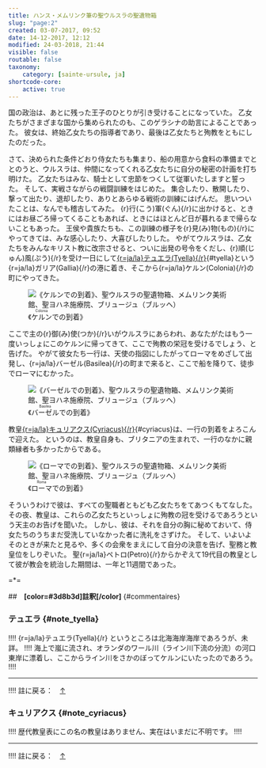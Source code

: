 ```yaml
---
title: ハンス・メムリンク筆の聖ウルスラの聖遺物箱
slug: "page:2"
created: 03-07-2017, 09:52
date: 14-12-2017, 12:12
modified: 24-03-2018, 21:44
visible: false
routable: false
taxonomy:
    category: [sainte-ursule, ja]
shortcode-core:
    active: true
---
```

国の政治は、あとに残った王子のひとりが引き受けることになっていた。
乙女たちがさまざまな国から集められたのも、このゲラシナの助言によることであった。
彼女は、終始乙女たちの指導者であり、最後は乙女たちと殉教をともにしたのだった。  

さて、決められた条件どおり侍女たちも集まり、船の用意から食料の準備までととのうと、ウルスラは、仲間になってくれる乙女たちに自分の秘密の計画を打ち明けた。
乙女たちはみな、騎士として忠節をつくして従軍いたしますと誓った。
そして、実戦さながらの戦闘訓練をはじめた。
集合したり、散開したり、撃って出たり、退却したり、ありとあらゆる戦術の訓練にはげんだ。
思いついたことは、なんでも稽古してみた。
{r}行(こう)軍(ぐん){/r}に出かけると、ときにはお昼ごろ帰ってくることもあれば、ときにはほとんど日が暮れるまで帰らないこともあった。
王侯や貴族たちも、この訓練の様子を{r}見(み)物(もの){/r}にやってきては、みな感心したり、大喜びしたりした。
やがてウルスラは、乙女たちをみんなキリスト教に改宗させると、ついに出発の号令をくだし、{r}順(じゅん)風(ぷう){/r}を受け一日にして[{r=ja/la}テュエラ(Tyella){/r}][4]{#tyella}という{r=ja/la}ガリア(Gallia){/r}の港に着き、そこから{r=ja/la}ケルン(Colonia){/r}の町にやってきた。

<figure><picture>
<source
sizes="(max-width: 767px) 98vw, (min-width: 959px) 50vw, 86vw"
srcset="
/user/sites/docs/pages/01.home/06.bruges/01.hopital-saint-jean/02.sainte-ursule/02.sainte-ursule_2/sainte-ursule3-280.webp 280w,
/user/sites/docs/pages/01.home/06.bruges/01.hopital-saint-jean/02.sainte-ursule/02.sainte-ursule_2/sainte-ursule3-380.webp 380w,
/user/sites/docs/pages/01.home/06.bruges/01.hopital-saint-jean/02.sainte-ursule/02.sainte-ursule_2/sainte-ursule3-480.webp 480w,
/user/sites/docs/pages/01.home/06.bruges/01.hopital-saint-jean/02.sainte-ursule/02.sainte-ursule_2/sainte-ursule3-640.webp 640w,
/user/sites/docs/pages/01.home/06.bruges/01.hopital-saint-jean/02.sainte-ursule/02.sainte-ursule_2/sainte-ursule3-700x1047.webp 700w,
/user/sites/docs/pages/01.home/06.bruges/01.hopital-saint-jean/02.sainte-ursule/02.sainte-ursule_2/sainte-ursule3-840.webp 840w,
/user/sites/docs/pages/01.home/06.bruges/01.hopital-saint-jean/02.sainte-ursule/02.sainte-ursule_2/sainte-ursule3-1280.webp 1280w,
/user/sites/docs/pages/01.home/06.bruges/01.hopital-saint-jean/02.sainte-ursule/02.sainte-ursule_2/sainte-ursule3-1600.webp 1600w,
/user/sites/docs/pages/01.home/06.bruges/01.hopital-saint-jean/02.sainte-ursule/02.sainte-ursule_2/sainte-ursule3-1920.webp 1920w"
type="image/webp" />
<img
src="/user/sites/docs/pages/01.home/06.bruges/01.hopital-saint-jean/02.sainte-ursule/02.sainte-ursule_2/sainte-ursule3-700x1047.jpg" title="《ケルンでの到着》、聖ウルスラの聖遺物箱、メムリンク美術館、聖ヨハネ施療院、ブリュージュ（ブルッヘ）" alt="《ケルンでの到着》、聖ウルスラの聖遺物箱、メムリンク美術館、聖ヨハネ施療院、ブリュージュ（ブルッヘ）" class="class-diane-img"
sizes="(max-width: 767px) 98vw, (min-width: 959px) 50vw, 86vw"
srcset="
/user/sites/docs/pages/01.home/06.bruges/01.hopital-saint-jean/02.sainte-ursule/02.sainte-ursule_2/sainte-ursule3-280.jpg 280w,
/user/sites/docs/pages/01.home/06.bruges/01.hopital-saint-jean/02.sainte-ursule/02.sainte-ursule_2/sainte-ursule3-380.jpg 380w,
/user/sites/docs/pages/01.home/06.bruges/01.hopital-saint-jean/02.sainte-ursule/02.sainte-ursule_2/sainte-ursule3-480.jpg 480w,
/user/sites/docs/pages/01.home/06.bruges/01.hopital-saint-jean/02.sainte-ursule/02.sainte-ursule_2/sainte-ursule3-640.jpg 640w,
/user/sites/docs/pages/01.home/06.bruges/01.hopital-saint-jean/02.sainte-ursule/02.sainte-ursule_2/sainte-ursule3-700x1047.jpg 700w,
/user/sites/docs/pages/01.home/06.bruges/01.hopital-saint-jean/02.sainte-ursule/02.sainte-ursule_2/sainte-ursule3-840.jpg 840w,
/user/sites/docs/pages/01.home/06.bruges/01.hopital-saint-jean/02.sainte-ursule/02.sainte-ursule_2/sainte-ursule3-1280.jpg 1280w,
/user/sites/docs/pages/01.home/06.bruges/01.hopital-saint-jean/02.sainte-ursule/02.sainte-ursule_2/sainte-ursule3-1600.jpg 1600w,
/user/sites/docs/pages/01.home/06.bruges/01.hopital-saint-jean/02.sainte-ursule/02.sainte-ursule_2/sainte-ursule3-1920.jpg 1920w">
</picture><figcaption>《<ruby><rb>ケルン</rb><rt>Colonia</rt></ruby>での到着》</figcaption></figure>

ここで主の{r}御(み)使(つか){/r}いがウルスラにあらわれ、あなたがたはもう一度いっしょにこのケルンに帰ってきて、ここで殉教の栄冠を受けるでしょう、と告げた。
やがて彼女たち一行は、天使の指図にしたがってローマをめざして出発し、{r=ja/la}バーゼル(Basilea){/r}の町まで来ると、ここで船を降りて、徒歩でローマにむかった。

<figure><picture>
<source
sizes="(max-width: 767px) 98vw, (min-width: 959px) 50vw, 86vw"
srcset="
/user/sites/docs/pages/01.home/06.bruges/01.hopital-saint-jean/02.sainte-ursule/02.sainte-ursule_2/sainte-ursule4-280.webp 280w,
/user/sites/docs/pages/01.home/06.bruges/01.hopital-saint-jean/02.sainte-ursule/02.sainte-ursule_2/sainte-ursule4-380.webp 380w,
/user/sites/docs/pages/01.home/06.bruges/01.hopital-saint-jean/02.sainte-ursule/02.sainte-ursule_2/sainte-ursule4-480.webp 480w,
/user/sites/docs/pages/01.home/06.bruges/01.hopital-saint-jean/02.sainte-ursule/02.sainte-ursule_2/sainte-ursule4-640.webp 640w,
/user/sites/docs/pages/01.home/06.bruges/01.hopital-saint-jean/02.sainte-ursule/02.sainte-ursule_2/sainte-ursule4-700x1063.webp 700w,
/user/sites/docs/pages/01.home/06.bruges/01.hopital-saint-jean/02.sainte-ursule/02.sainte-ursule_2/sainte-ursule4-840.webp 840w,
/user/sites/docs/pages/01.home/06.bruges/01.hopital-saint-jean/02.sainte-ursule/02.sainte-ursule_2/sainte-ursule4-1280.webp 1280w,
/user/sites/docs/pages/01.home/06.bruges/01.hopital-saint-jean/02.sainte-ursule/02.sainte-ursule_2/sainte-ursule4-1600.webp 1600w,
/user/sites/docs/pages/01.home/06.bruges/01.hopital-saint-jean/02.sainte-ursule/02.sainte-ursule_2/sainte-ursule4-1920.webp 1920w"
type="image/webp" />
<img
src="/user/sites/docs/pages/01.home/06.bruges/01.hopital-saint-jean/02.sainte-ursule/02.sainte-ursule_2/sainte-ursule4-700x1063.jpg" title="《バーゼルでの到着》、聖ウルスラの聖遺物箱、メムリンク美術館、聖ヨハネ施療院、ブリュージュ（ブルッヘ）" alt="《バーゼルでの到着》、聖ウルスラの聖遺物箱、メムリンク美術館、聖ヨハネ施療院、ブリュージュ（ブルッヘ）" class="class-diane-img"
sizes="(max-width: 767px) 98vw, (min-width: 959px) 50vw, 86vw"
srcset="
/user/sites/docs/pages/01.home/06.bruges/01.hopital-saint-jean/02.sainte-ursule/02.sainte-ursule_2/sainte-ursule4-280.jpg 280w,
/user/sites/docs/pages/01.home/06.bruges/01.hopital-saint-jean/02.sainte-ursule/02.sainte-ursule_2/sainte-ursule4-380.jpg 380w,
/user/sites/docs/pages/01.home/06.bruges/01.hopital-saint-jean/02.sainte-ursule/02.sainte-ursule_2/sainte-ursule4-480.jpg 480w,
/user/sites/docs/pages/01.home/06.bruges/01.hopital-saint-jean/02.sainte-ursule/02.sainte-ursule_2/sainte-ursule4-640.jpg 640w,
/user/sites/docs/pages/01.home/06.bruges/01.hopital-saint-jean/02.sainte-ursule/02.sainte-ursule_2/sainte-ursule4-700x1063.jpg 700w,
/user/sites/docs/pages/01.home/06.bruges/01.hopital-saint-jean/02.sainte-ursule/02.sainte-ursule_2/sainte-ursule4-840.jpg 840w,
/user/sites/docs/pages/01.home/06.bruges/01.hopital-saint-jean/02.sainte-ursule/02.sainte-ursule_2/sainte-ursule4-1280.jpg 1280w,
/user/sites/docs/pages/01.home/06.bruges/01.hopital-saint-jean/02.sainte-ursule/02.sainte-ursule_2/sainte-ursule4-1600.jpg 1600w,
/user/sites/docs/pages/01.home/06.bruges/01.hopital-saint-jean/02.sainte-ursule/02.sainte-ursule_2/sainte-ursule4-1920.jpg 1920w">
</picture><figcaption>《<ruby><rb>バーゼル</rb><rt>Basilea</rt></ruby>での到着》</figcaption></figure>

教皇[{r=ja/la}キュリアクス(Cyriacus){/r}][6]{#cyriacus}は、一行の到着をよろこんで迎えた。
というのは、教皇自身も、ブリタニアの生まれで、一行のなかに親類縁者も多かったからである。

<figure><picture>
<source
sizes="(max-width: 767px) 98vw, (min-width: 959px) 50vw, 86vw"
srcset="
/user/sites/docs/pages/01.home/06.bruges/01.hopital-saint-jean/02.sainte-ursule/02.sainte-ursule_2/sainte-ursule5-280.webp 280w,
/user/sites/docs/pages/01.home/06.bruges/01.hopital-saint-jean/02.sainte-ursule/02.sainte-ursule_2/sainte-ursule5-380.webp 380w,
/user/sites/docs/pages/01.home/06.bruges/01.hopital-saint-jean/02.sainte-ursule/02.sainte-ursule_2/sainte-ursule5-480.webp 480w,
/user/sites/docs/pages/01.home/06.bruges/01.hopital-saint-jean/02.sainte-ursule/02.sainte-ursule_2/sainte-ursule5-640.webp 640w,
/user/sites/docs/pages/01.home/06.bruges/01.hopital-saint-jean/02.sainte-ursule/02.sainte-ursule_2/sainte-ursule5-700x1056.webp 700w,
/user/sites/docs/pages/01.home/06.bruges/01.hopital-saint-jean/02.sainte-ursule/02.sainte-ursule_2/sainte-ursule5-840.webp 840w,
/user/sites/docs/pages/01.home/06.bruges/01.hopital-saint-jean/02.sainte-ursule/02.sainte-ursule_2/sainte-ursule5-1280.webp 1280w,
/user/sites/docs/pages/01.home/06.bruges/01.hopital-saint-jean/02.sainte-ursule/02.sainte-ursule_2/sainte-ursule5-1600.webp 1600w,
/user/sites/docs/pages/01.home/06.bruges/01.hopital-saint-jean/02.sainte-ursule/02.sainte-ursule_2/sainte-ursule5-1920.webp 1920w"
type="image/webp" />
<img
src="/user/sites/docs/pages/01.home/06.bruges/01.hopital-saint-jean/02.sainte-ursule/02.sainte-ursule_2/sainte-ursule5-700x1056.jpg" title="《ローマでの到着》、聖ウルスラの聖遺物箱、メムリンク美術館、聖ヨハネ施療院、ブリュージュ（ブルッヘ）" alt="《ローマでの到着》、聖ウルスラの聖遺物箱、メムリンク美術館、聖ヨハネ施療院、ブリュージュ（ブルッヘ）" class="class-diane-img"
sizes="(max-width: 767px) 98vw, (min-width: 959px) 50vw, 86vw"
srcset="
/user/sites/docs/pages/01.home/06.bruges/01.hopital-saint-jean/02.sainte-ursule/02.sainte-ursule_2/sainte-ursule5-280.jpg 280w,
/user/sites/docs/pages/01.home/06.bruges/01.hopital-saint-jean/02.sainte-ursule/02.sainte-ursule_2/sainte-ursule5-380.jpg 380w,
/user/sites/docs/pages/01.home/06.bruges/01.hopital-saint-jean/02.sainte-ursule/02.sainte-ursule_2/sainte-ursule5-480.jpg 480w,
/user/sites/docs/pages/01.home/06.bruges/01.hopital-saint-jean/02.sainte-ursule/02.sainte-ursule_2/sainte-ursule5-640.jpg 640w,
/user/sites/docs/pages/01.home/06.bruges/01.hopital-saint-jean/02.sainte-ursule/02.sainte-ursule_2/sainte-ursule5-700x1056.jpg 700w,
/user/sites/docs/pages/01.home/06.bruges/01.hopital-saint-jean/02.sainte-ursule/02.sainte-ursule_2/sainte-ursule5-840.jpg 840w,
/user/sites/docs/pages/01.home/06.bruges/01.hopital-saint-jean/02.sainte-ursule/02.sainte-ursule_2/sainte-ursule5-1280.jpg 1280w,
/user/sites/docs/pages/01.home/06.bruges/01.hopital-saint-jean/02.sainte-ursule/02.sainte-ursule_2/sainte-ursule5-1600.jpg 1600w,
/user/sites/docs/pages/01.home/06.bruges/01.hopital-saint-jean/02.sainte-ursule/02.sainte-ursule_2/sainte-ursule5-1920.jpg 1920w">
</picture><figcaption>《<ruby><rb>ローマ</rb><rt>Roma</rt></ruby>での到着》</figcaption></figure>

そういうわけで彼は、すべての聖職者ともども乙女たちをてあつくもてなした。
その夜、教皇は、これらの乙女たちといっしょに殉教の冠を受けるであろうという天主のお告げを聞いた。
しかし、彼は、それを自分の胸に秘めておいて、侍女たちのうちまだ受洗していなかった者に洗礼をさずけた。
そして、いよいよそのときが来たと見るや、多くの会衆をまえにして自分の決意を告げ、聖務と教皇位をしりぞいた。
聖{r=ja/la}ペトロ(Petro){/r}からかぞえて19代目の教皇として彼が教会を統治した期間は、一年と11週間であった。

=*=

##　**[color=#3d8b3d]註釈[/color]** {#commentaires}

### テュエラ {#note_tyella}

!!!! {r=ja/la}テュエラ(Tyella){/r} というところは北海海岸海岸であろうが、未詳。
!!!! 海上で嵐に流され、オランダのワール川（ライン川下流の分流）の河口東岸に漂着し、ここからライン川をさかのぼってケルンにいたったのであろう。
!!!! <hr>
!!!! 註に戻る：　[↑][5]

### キュリアクス {#note_cyriacus}

!!!! 歴代教皇表にこの名の教皇はありません、実在はいまだに不明です。
!!!! <hr>
!!!! 註に戻る：　[↑][7]

[4]: ./#note_tyella "テュエラ"
[5]: ./#tyella "テュエラ"
[6]: ./#note_cyriacus "キュリアクス"
[7]: ./#cyriacus "キュリアクス"